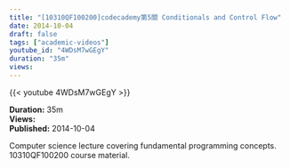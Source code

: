 ```yaml
---
title: "[10310QF100200]codecademy第5關 Conditionals and Control Flow"
date: 2014-10-04
draft: false
tags: ["academic-videos"]
youtube_id: "4WDsM7wGEgY"
duration: "35m"
views: 
---
```


{{< youtube 4WDsM7wGEgY >}}

**Duration:** 35m  
**Views:**   
**Published:** 2014-10-04

Computer science lecture covering fundamental programming concepts. 10310QF100200 course material.
